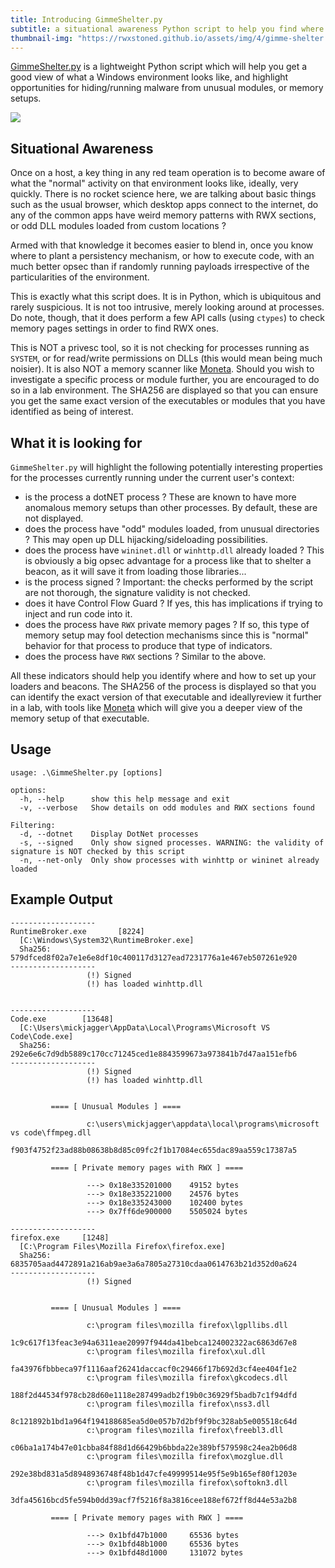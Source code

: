 ```yaml
---
title: Introducing GimmeShelter.py
subtitle: a situational awareness Python script to help you find where to put your beacons
thumbnail-img: "https://rwxstoned.github.io/assets/img/4/gimme-shelter.png"
---
```


[GimmeShelter.py](https://github.com/RWXstoned/GimmeShelter) is a lightweight Python script which will help you get a good view of what a Windows environment looks like, and highlight opportunities for hiding/running malware from unusual modules, or memory setups. 

![](https://rwxstoned.github.io/assets/img/4/gimme-shelter.png)

## Situational Awareness

Once on a host, a key thing in any red team operation is to become aware of what the "normal" activity on that environment looks like, ideally, very quickly. There is no rocket science here, we are talking about basic things such as the usual browser, which desktop apps connect to the internet, do any of the common apps have weird memory patterns with RWX sections, or odd DLL modules loaded from custom locations ?

Armed with that knowledge it becomes easier to blend in, once you know where to plant a persistency mechanism, or how to execute code, with an much better opsec than if randomly running payloads irrespective of the particularities of the environment.

This is exactly what this script does. It is in Python, which is ubiquitous and rarely suspicious. It is not too intrusive, merely looking around at processes. Do note, though, that it does perform a few API calls (using `ctypes`) to check memory pages settings in order to find RWX ones.

This is NOT a privesc tool, so it is not checking for processes running as `SYSTEM`, or for read/write permissions on DLLs (this would mean being much noisier). It is also NOT a memory scanner like [Moneta](https://github.com/forrest-orr/moneta). Should you wish to investigate a specific process or module further, you are encouraged to do so in a lab environment. The SHA256 are displayed so that you can ensure you get the same exact version of the executables or modules that you have identified as being of interest.

## What it is looking for

`GimmeShelter.py` will highlight the following potentially interesting properties for the processes currently running under the current user's context:

- is the process a dotNET process ? These are known to have more anomalous memory setups than other processes. By default, these are not displayed.
- does the process have "odd" modules loaded, from unusual directories ? This may open up DLL hijacking/sideloading possibilities.
- does the process have `wininet.dll` or `winhttp.dll` already loaded ? This is obviously a big opsec advantage for a process like that to shelter a beacon, as it will save it from loading those libraries...
- is the process signed ? Important: the checks performed by the script are not thorough, the signature validity is not checked. 
- does it have Control Flow Guard ? If yes, this has implications if trying to inject and run code into it.
- does the process have `RWX` private memory pages ? If so, this type of memory setup may fool detection mechanisms since this is "normal" behavior for that process to produce that type of indicators.
- does the process have `RWX` sections ? Similar to the above.

All these indicators should help you identify where and how to set up your loaders and beacons. The SHA256 of the process is displayed so that you can identify the exact version of that executable and ideallyreview it further in a lab, with tools like [Moneta](https://github.com/forrest-orr/moneta) which will give you a deeper view of the memory setup of that executable.

## Usage

```
usage: .\GimmeShelter.py [options]

options:
  -h, --help      show this help message and exit
  -v, --verbose   Show details on odd modules and RWX sections found

Filtering:
  -d, --dotnet    Display DotNet processes
  -s, --signed    Only show signed processes. WARNING: the validity of signature is NOT checked by this script
  -n, --net-only  Only show processes with winhttp or wininet already loaded
```

## Example Output

```
-------------------
RuntimeBroker.exe       [8224]
  [C:\Windows\System32\RuntimeBroker.exe]
  Sha256: 579dfced8f02a7e1e6e8df10c400117d3127ead7231776a1e467eb507261e920
-------------------
                 (!) Signed
                 (!) has loaded winhttp.dll


-------------------
Code.exe        [13648]
  [C:\Users\mickjagger\AppData\Local\Programs\Microsoft VS Code\Code.exe]
  Sha256: 292e6e6c7d9db5889c170cc71245ced1e8843599673a973841b7d47aa151efb6
-------------------
                 (!) Signed
                 (!) has loaded winhttp.dll


         ==== [ Unusual Modules ] ====

                 c:\users\mickjagger\appdata\local\programs\microsoft vs code\ffmpeg.dll
                         f903f4752f23ad88b08638b8d85c09fc2f1b17084ec655dac89aa559c17387a5

         ==== [ Private memory pages with RWX ] ====

                 ---> 0x18e335201000    49152 bytes
                 ---> 0x18e335221000    24576 bytes
                 ---> 0x18e335243000    102400 bytes
                 ---> 0x7ff6de900000    5505024 bytes

-------------------
firefox.exe     [1248]
  [C:\Program Files\Mozilla Firefox\firefox.exe]
  Sha256: 6835705aad4472891a216ab9ae3a6a7805a27310cdaa0614763b21d352d0a624
-------------------
                 (!) Signed


         ==== [ Unusual Modules ] ====

                 c:\program files\mozilla firefox\lgpllibs.dll
                         1c9c617f13feac3e94a6311eae20997f944da41bebca124002322ac6863d67e8
                 c:\program files\mozilla firefox\xul.dll
                         fa43976fbbbeca97f1116aaf26241daccacf0c29466f17b692d3cf4ee404f1e2
                 c:\program files\mozilla firefox\gkcodecs.dll
                         188f2d44534f978cb28d60e1118e287499adb2f19b0c36929f5badb7c1f94dfd
                 c:\program files\mozilla firefox\nss3.dll
                         8c121892b1bd1a964f194188685ea5d0e057b7d2bf9f9bc328ab5e005518c64d
                 c:\program files\mozilla firefox\freebl3.dll
                         c06ba1a174b47e01cbba84f88d1d66429b6bbda22e389bf579598c24ea2b06d8
                 c:\program files\mozilla firefox\mozglue.dll
                         292e38bd831a5d8948936748f48b1d47cfe49999514e95f5e9b165ef80f1203e
                 c:\program files\mozilla firefox\softokn3.dll
                         3dfa45616bcd5fe594b0dd39acf7f5216f8a3816cee188ef672ff8d44e53a2b8

         ==== [ Private memory pages with RWX ] ====

                 ---> 0x1bfd47b1000     65536 bytes
                 ---> 0x1bfd48b1000     65536 bytes
                 ---> 0x1bfd48d1000     131072 bytes
```

